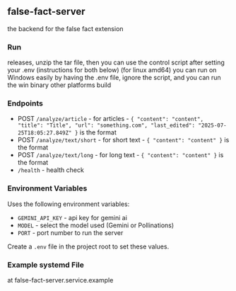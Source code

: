 ## false-fact-server

the backend for the false fact extension

### Run

releases, unzip the tar file, then you can use the control script after setting your .env (instructions for both below) (for linux amd64)
you can run on Windows easily by having the .env file, ignore the script, and you can run the win binary
other platforms build

### Endpoints

- POST `/analyze/article` - for articles - `{ "content": "content", "title": "Title", "url": "something.com", "last_edited": "2025-07-25T18:05:27.849Z" }` is the format
- POST `/analyze/text/short` - for short text - `{ "content": "content" }` is the format
- POST `/analyze/text/long` - for long text - `{ "content": "content" }` is the format
- `/health` - health check

### Environment Variables

Uses the following environment variables:

- `GEMINI_API_KEY` - api key for gemini ai
- `MODEL` - select the model used (Gemini or Pollinations)
- `PORT` - port number to run the server

Create a `.env` file in the project root to set these values.

### Example systemd File

at false-fact-server.service.example
